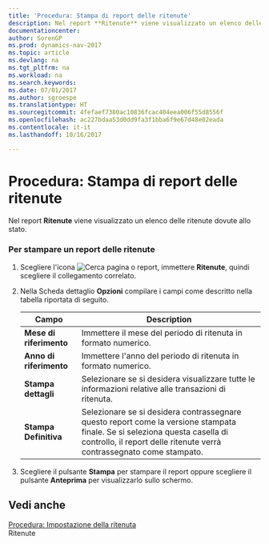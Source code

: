 ```yaml
---
title: 'Procedura: Stampa di report delle ritenute'
description: Nel report **Ritenute** viene visualizzato un elenco delle ritenute dovute allo stato.
documentationcenter: 
author: SorenGP
ms.prod: dynamics-nav-2017
ms.topic: article
ms.devlang: na
ms.tgt_pltfrm: na
ms.workload: na
ms.search.keywords: 
ms.date: 07/01/2017
ms.author: sgroespe
ms.translationtype: HT
ms.sourcegitcommit: 4fefaef7380ac10836fcac404eea006f55d8556f
ms.openlocfilehash: ac227bdaa53d0dd9fa3f1bba6f9e67d48e02eada
ms.contentlocale: it-it
ms.lasthandoff: 10/16/2017

---
```

# <a name="how-to-print-withholding-tax-reports"></a>Procedura: Stampa di report delle ritenute
Nel report **Ritenute** viene visualizzato un elenco delle ritenute dovute allo stato.  
  
### <a name="to-print-a-withholding-tax-report"></a>Per stampare un report delle ritenute  
  
1.  Scegliere l'icona ![Cerca pagina o report](media/ui-search/search_small.png "icona Cerca pagina o report"), immettere **Ritenute**, quindi scegliere il collegamento correlato.  
  
2.  Nella Scheda dettaglio **Opzioni** compilare i campi come descritto nella tabella riportata di seguito.  
  
    |Campo|Description|  
    |---------------------------------|---------------------------------------|  
    |**Mese di riferimento**|Immettere il mese del periodo di ritenuta in formato numerico.|  
    |**Anno di riferimento**|Immettere l'anno del periodo di ritenuta in formato numerico.|  
    |**Stampa dettagli**|Selezionare se si desidera visualizzare tutte le informazioni relative alle transazioni di ritenuta.|  
    |**Stampa Definitiva**|Selezionare se si desidera contrassegnare questo report come la versione stampata finale. Se si seleziona questa casella di controllo, il report delle ritenute verrà contrassegnato come stampato.|  
  
3.  Scegliere il pulsante **Stampa** per stampare il report oppure scegliere il pulsante **Anteprima** per visualizzarlo sullo schermo.  
  
## <a name="see-also"></a>Vedi anche  
 [Procedura: Impostazione della ritenuta](../Australia/how-to-set-up-withholding-tax.md)   
 Ritenute

